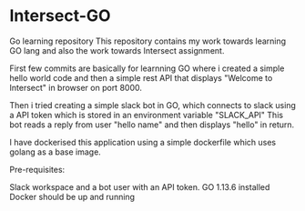# Intersect-GO
 Go learning repository
This repository contains my work towards learning GO lang and also the work towards Intersect assignment.

First few commits are basically for learnning GO where i created a simple hello world code and then a simple rest API that displays "Welcome to Intersect" in browser on port 8000.

Then i tried creating a simple slack bot in GO, which connects to slack using a API token which is stored in an environment variable "SLACK_API"
This bot reads a reply from user "hello name" and then displays "hello" in return.

I have dockerised this application using a simple dockerfile which uses golang as a base image.

Pre-requisites:

Slack workspace and a bot user with an API token.
GO 1.13.6 installed
Docker should be up and running

